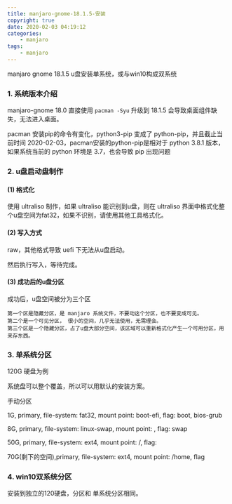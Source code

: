```yaml
---
title: manjaro-gnome-18.1.5-安装
copyright: true
date: 2020-02-03 04:19:12
categories:
    - manjaro
tags:
    - manjaro
---
```

manjaro gnome 18.1.5 u盘安装单系统，或与win10构成双系统

<!-- more -->

### 1. 系统版本介绍

manjaro-gnome 18.0 直接使用 `pacman -Syu` 升级到 18.1.5 会导致桌面组件缺失，无法进入桌面。

pacman 安装pip的命令有变化，python3-pip 变成了 python-pip，并且截止当前时间 2020-02-03，pacman安装的python-pip是相对于 python 3.8.1 版本，如果系统当前的 python 环境是 3.7，也会导致 pip 出现问题

### 2. u盘启动盘制作

#### (1) 格式化
使用 ultraliso 制作，如果 ultraliso 能识别到u盘，则在 ultraliso 界面中格式化整个u盘空间为fat32，如果不识别，请使用其他工具格式化。

#### (2) 写入方式 

raw，其他格式导致 uefi 下无法从u盘启动。

然后执行写入，等待完成。

#### (3) 成功后的u盘分区

成功后，u盘空间被分为三个区
```
第一个区是隐藏分区，是 manjaro 系统文件，不要动这个分区，也不要变成可见。
第二个是一个可见分区， 很小的空间，几乎无法使用，无需理会。
第三个区是一个隐藏分区，占了u盘大部分空间，该区域可以重新格式化产生一个可用分区，用来存东西。
```

### 3. 单系统分区

120G 硬盘为例

系统盘可以整个覆盖，所以可以用默认的安装方案。

手动分区

1G, primary, file-system: fat32, mount point: boot-efi, flag: boot, bios-grub

8G, primary, file-system: linux-swap, mount point: , flag: swap

50G, primary, file-system: ext4, mount point: /, flag: 

70G(剩下的空间),primary, file-system: ext4, mount point: /home, flag

### 4. win10双系统分区

安装到独立的120硬盘，分区和 单系统分区相同。

